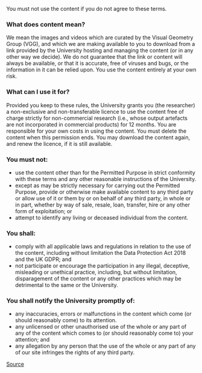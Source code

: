 You must not use the content if you do not agree to these terms.

### What does content mean?

We mean the images and videos which are curated by the Visual Geometry Group (VGG), and which we are making available to you to download from a link provided by the University hosting and managing the content (or in any other way we decide). We do not guarantee that the link or content will always be available, or that it is accurate, free of viruses and bugs, or the information in it can be relied upon. You use the content entirely at your own risk.

### What can I use it for?

Provided you keep to these rules, the University grants you (the researcher) a non-exclusive and non-transferable licence to use the content free of charge strictly for non-commercial research (i.e., whose output artefacts are not incorporated in commercial products) for 12 months. You are responsible for your own costs in using the content. You must delete the content when this permission ends. You may download the content again, and renew the licence, if it is still available.

### You must not:

- use the content other than for the Permitted Purpose in strict conformity with these terms and any other reasonable instructions of the University.
- except as may be strictly necessary for carrying out the Permitted Purpose, provide or otherwise make available content to any third party or allow use of it or them by or on behalf of any third party, in whole or in part, whether by way of sale, resale, loan, transfer, hire or any other form of exploitation; or
- attempt to identify any living or deceased individual from the content.

### You shall:

- comply with all applicable laws and regulations in relation to the use of the content, including without limitation the Data Protection Act 2018 and the UK GDPR; and
- not participate or encourage the participation in any illegal, deceptive, misleading or unethical practice, including, but without limitation, disparagement of the content or any other practices which may be detrimental to the same or the University.
### You shall notify the University promptly of:

- any inaccuracies, errors or malfunctions in the content which come (or should reasonably come) to its attention.
- any unlicensed or other unauthorised use of the whole or any part of any of the content which comes to (or should reasonably come to) your attention; and
- any allegation by any person that the use of the whole or any part of any of our site infringes the rights of any third party.

[Source](https://www.robots.ox.ac.uk/~vgg/terms/dataset-group-2-access.html)